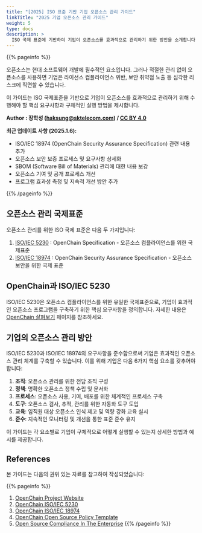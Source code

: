 ```yaml
---
title: "[2025] ISO 표준 기반 기업 오픈소스 관리 가이드"
linkTitle: "2025 기업 오픈소스 관리 가이드"
weight: 5
type: docs
description: >
  ISO 국제 표준에 기반하여 기업이 오픈소스를 효과적으로 관리하기 위한 방안을 소개합니다. 
---
```



{{% pageinfo %}}

오픈소스는 현대 소프트웨어 개발에 필수적인 요소입니다. 그러나 적절한 관리 없이 오픈소스를 사용하면 기업은 라이선스 컴플라이언스 위반, 보안 취약점 노출 등 심각한 리스크에 직면할 수 있습니다. 

이 가이드는 ISO 국제표준을 기반으로 기업이 오픈소스를 효과적으로 관리하기 위해 수행해야 할 핵심 요구사항과 구체적인 실행 방법을 제시합니다.

**Author : 장학성 (haksung@sktelecom.com) / [CC BY 4.0](https://creativecommons.org/licenses/by/4.0/)**

**최근 업데이트 사항 (2025.1.6):**
- ISO/IEC 18974 (OpenChain Security Assurance Specification) 관련 내용 추가
- 오픈소스 보안 보증 프로세스 및 요구사항 상세화
- SBOM (Software Bill of Materials) 관리에 대한 내용 보강
- 오픈소스 기여 및 공개 프로세스 개선
- 프로그램 효과성 측정 및 지속적 개선 방안 추가

{{% /pageinfo %}}

## 오픈소스 관리 국제표준

오픈소스 관리를 위한 ISO 국제 표준은 다음 두 가지입니다:

1. [ISO/IEC 5230](https://www.iso.org/standard/81039.html) : OpenChain Specification - 오픈소스 컴플라이언스를 위한 국제표준 
2. [ISO/IEC 18974](https://www.iso.org/standard/86450.html) : OpenChain Security Assurance Specification - 오픈소스 보안을 위한 국제 표준

## OpenChain과 ISO/IEC 5230 

ISO/IEC 5230은 오픈소스 컴플라이언스를 위한 유일한 국제표준으로, 기업이 효과적인 오픈소스 프로그램을 구축하기 위한 핵심 요구사항을 정의합니다. 자세한 내용은 [OpenChain 살펴보기](./0-openchain/) 페이지를 참조하세요.

## 기업의 오픈소스 관리 방안

ISO/IEC 5230과 ISO/IEC 18974의 요구사항을 준수함으로써 기업은 효과적인 오픈소스 관리 체계를 구축할 수 있습니다. 이를 위해 기업은 다음 6가지 핵심 요소를 갖추어야 합니다:

1. **조직**: 오픈소스 관리를 위한 전담 조직 구성
2. **정책**: 명확한 오픈소스 정책 수립 및 문서화
3. **프로세스**: 오픈소스 사용, 기여, 배포를 위한 체계적인 프로세스 구축
4. **도구**: 오픈소스 검사, 추적, 관리를 위한 자동화 도구 도입
5. **교육**: 임직원 대상 오픈소스 인식 제고 및 역량 강화 교육 실시
6. **준수**: 지속적인 모니터링 및 개선을 통한 표준 준수 유지

이 가이드는 각 요소별로 기업이 구체적으로 어떻게 실행할 수 있는지 상세한 방법과 예시를 제공합니다.

## References

본 가이드는 다음의 권위 있는 자료를 참고하여 작성되었습니다:

{{% pageinfo %}}
1. [OpenChain Project Website](https://www.openchainproject.org/)
2. [OpenChain ISO/IEC 5230](https://www.openchainproject.org/license-compliance)
3. [OpenChain ISO/IEC 18974](https://www.openchainproject.org/security-assurance)
4. [OpenChain Open Source Policy Template](https://www.openchainproject.org/news/2019/01/17/openchain-open-source-policy-template-now-available)
5. [Open Source Compliance In The Enterprise](https://www.linuxfoundation.org/compliance-and-security/2018/12/open-source-compliance-in-the-enterprise/)
{{% /pageinfo %}}